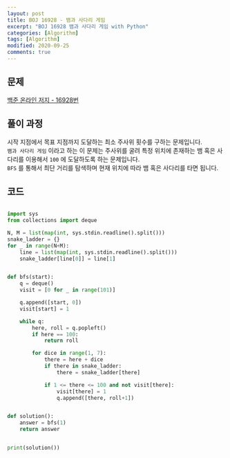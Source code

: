 ```yaml
---
layout: post
title: BOJ 16928 - 뱀과 사다리 게임
excerpt: "BOJ 16928 뱀과 사다리 게임 with Python"
categories: [Algorithm]
tags: [Algorithm]
modified: 2020-09-25
comments: true
---
```


## 문제

[백준 온라인 저지 - 16928번](https://www.acmicpc.net/problem/16928)

## 풀이 과정

시작 지점에서 목표 지점까지 도달하는 최소 주사위 횟수를 구하는 문제입니다. <br>
`뱀과 사다리 게임` 이라고 하는 이 문제는 주사위를 굴려 특정 위치에 존재하는 뱀 혹은 사다리를 이용해서 `100` 에 도달하도록 하는 문제입니다. <br>
`BFS` 를 통해서 최단 거리를 탐색하며 현재 위치에 따라 뱀 혹은 사다리를 타면 됩니다. <br>

## 코드

```python

import sys
from collections import deque

N, M = list(map(int, sys.stdin.readline().split()))
snake_ladder = {}
for _ in range(N+M):
    line = list(map(int, sys.stdin.readline().split()))
    snake_ladder[line[0]] = line[1]


def bfs(start):
    q = deque()
    visit = [0 for _ in range(101)]

    q.append([start, 0])
    visit[start] = 1

    while q:
        here, roll = q.popleft()
        if here == 100:
            return roll

        for dice in range(1, 7):
            there = here + dice
            if there in snake_ladder:
                there = snake_ladder[there]

            if 1 <= there <= 100 and not visit[there]:
                visit[there] = 1
                q.append([there, roll+1])


def solution():
    answer = bfs(1)
    return answer


print(solution())



```

